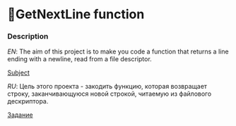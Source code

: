# 📝GetNextLine function
### Description

*EN*: The aim of this project is to make you code a function that returns a line
ending with a newline, read from a file descriptor.

[Subject](https://github.com/evgenkarlson/ALL_SCHOOL_42/blob/master/00_Projects__(%D0%9E%D1%81%D0%BD%D0%BE%D0%B2%D0%BD%D0%BE%D0%B5_%D0%9E%D0%B1%D1%83%D1%87%D0%B5%D0%BD%D0%B8%D0%B5)/00_Global_(begin_cadet)/03____get_next_line/get_next_line_(new).en.pdf)

*RU*: Цель этого проекта - закодить функцию, которая возвращает строку, заканчивающуюся новой строкой, читаемую из файлового дескриптора.

[Задание](https://github.com/evgenkarlson/ALL_SCHOOL_42/blob/master/00_Projects__(%D0%9E%D1%81%D0%BD%D0%BE%D0%B2%D0%BD%D0%BE%D0%B5_%D0%9E%D0%B1%D1%83%D1%87%D0%B5%D0%BD%D0%B8%D0%B5)/00_Global_(begin_cadet)/03____get_next_line/get_next_line_(all).ru.pdf)
